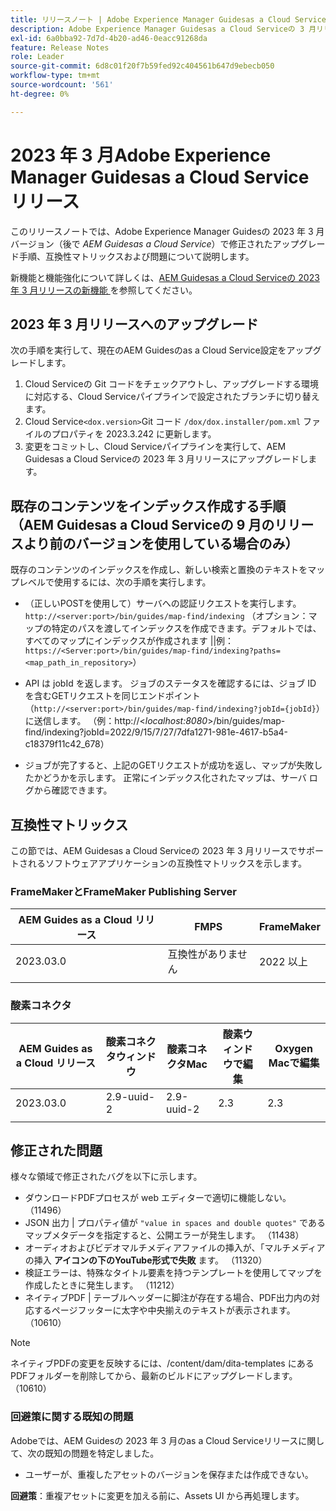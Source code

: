 ```yaml
---
title: リリースノート | Adobe Experience Manager Guidesas a Cloud Service、2023 年 3 月リリース
description: Adobe Experience Manager Guidesas a Cloud Serviceの 3 月リリース
exl-id: 6a0bba92-7d7d-4b20-ad46-0eacc91268da
feature: Release Notes
role: Leader
source-git-commit: 6d8c01f20f7b59fed92c404561b647d9ebecb050
workflow-type: tm+mt
source-wordcount: '561'
ht-degree: 0%

---
```


# 2023 年 3 月Adobe Experience Manager Guidesas a Cloud Serviceリリース

このリリースノートでは、Adobe Experience Manager Guidesの 2023 年 3 月バージョン（後で *AEM Guidesas a Cloud Service*）で修正されたアップグレード手順、互換性マトリックスおよび問題について説明します。

新機能と機能強化について詳しくは、[AEM Guidesas a Cloud Serviceの 2023 年 3 月リリースの新機能 &#x200B;](whats-new-2023-3-0.md) を参照してください。

## 2023 年 3 月リリースへのアップグレード

次の手順を実行して、現在のAEM Guidesのas a Cloud Service設定をアップグレードします。

1. Cloud Serviceの Git コードをチェックアウトし、アップグレードする環境に対応する、Cloud Serviceパイプラインで設定されたブランチに切り替えます。
1. Cloud Service`<dox.version>`Git コード `/dox/dox.installer/pom.xml` ファイルのプロパティを 2023.3.242 に更新します。
1. 変更をコミットし、Cloud Serviceパイプラインを実行して、AEM Guidesas a Cloud Serviceの 2023 年 3 月リリースにアップグレードします。

## 既存のコンテンツをインデックス作成する手順（AEM Guidesas a Cloud Serviceの 9 月のリリースより前のバージョンを使用している場合のみ）

既存のコンテンツのインデックスを作成し、新しい検索と置換のテキストをマップレベルで使用するには、次の手順を実行します。

* （正しいPOSTを使用して）サーバへの認証リクエストを実行します。`http://<server:port>/bin/guides/map-find/indexing`
（オプション：マップの特定のパスを渡してインデックスを作成できます。デフォルトでは、すべてのマップにインデックスが作成されます ||例：`https://<Server:port>/bin/guides/map-find/indexing?paths=<map_path_in_repository>`）

* API は jobId を返します。 ジョブのステータスを確認するには、ジョブ ID を含むGETリクエストを同じエンドポイント（`http://<server:port>/bin/guides/map-find/indexing?jobId={jobId}`）に送信します。
（例：http://&lt;_localhost:8080_>/bin/guides/map-find/indexing?jobId=2022/9/15/7/27/7dfa1271-981e-4617-b5a4-c18379f11c42_678）

* ジョブが完了すると、上記のGETリクエストが成功を返し、マップが失敗したかどうかを示します。 正常にインデックス化されたマップは、サーバ ログから確認できます。

## 互換性マトリックス

この節では、AEM Guidesas a Cloud Serviceの 2023 年 3 月リリースでサポートされるソフトウェアアプリケーションの互換性マトリックスを示します。

### FrameMakerとFrameMaker Publishing Server

| AEM Guides as a Cloud リリース | FMPS | FrameMaker |
| --- | --- | --- |
| 2023.03.0 | 互換性がありません | 2022 以上 |
| | | |


### 酸素コネクタ

| AEM Guides as a Cloud リリース | 酸素コネクタウィンドウ | 酸素コネクタMac | 酸素ウィンドウで編集 | Oxygen Macで編集 |
| --- | --- | --- | --- | --- |
| 2023.03.0 | 2.9-uuid-2 | 2.9-uuid-2 | 2.3 | 2.3 |
|  |  |  |  |

## 修正された問題

様々な領域で修正されたバグを以下に示します。

* ダウンロードPDFプロセスが web エディターで適切に機能しない。 （11496）
* JSON 出力 | プロパティ値が `"value in spaces and double quotes"` であるマップメタデータを指定すると、公開エラーが発生します。 （11438）
* オーディオおよびビデオマルチメディアファイルの挿入が、「マルチメディアの挿入 **アイコンの下のYouTube形式で失敗** ます。 （11320）
* 検証エラーは、特殊なタイトル要素を持つテンプレートを使用してマップを作成したときに発生します。 （11212）
* ネイティブPDF | テーブルヘッダーに脚注が存在する場合、PDF出力内の対応するページフッターに太字や中央揃えのテキストが表示されます。 （10610）
>[!NOTE]
>
>ネイティブPDFの変更を反映するには、/content/dam/dita-templates にあるPDFフォルダーを削除してから、最新のビルドにアップグレードします。 （10610）

### 回避策に関する既知の問題

Adobeでは、AEM Guidesの 2023 年 3 月のas a Cloud Serviceリリースに関して、次の既知の問題を特定しました。

* ユーザーが、重複したアセットのバージョンを保存または作成できない。

**回避策**：重複アセットに変更を加える前に、Assets UI から再処理します。
